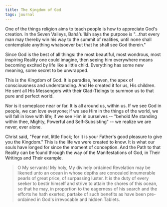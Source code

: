 ```yaml
---
title: The Kingdom of God
tags: journal
---
```


One of the things religion aims to teach people is how to appreciate God's
creation.  In the Seven Valleys, Bahá'u'lláh says the purpose is "...that
every man may thereby win his way to the summit of realities, until none shall
contemplate anything whatsoever but that he shall see God therein."

Since God is the best of all things: the most beautiful, most wondrous, most
inspiring Reality one could imagine, then seeing him everywhere means becoming
excited by life like a little child.  Everything has some new meaning, some
secret to be unwrapped.

This is the Kingdom of God.  It is paradise, heaven, the apex of consciousness
and understanding.  And He created it for us, His children.  He sent all His
Messengers with their Glad-Tidings to summon us to that pure and perfect
world.

Nor is it someplace near or far.  It is all around us, within us.  If we see
God in people, we can love everyone; if we see Him in the things of the world,
we will fall in love with life; if we see Him in ourselves -- "behold Me
standing within thee, Mighty, Powerful and Self-Subsisting" -- we realize we
are never, ever alone.

Christ said, "Fear not, little flock; for it is your Father's good pleasure to
give you the Kingdom."  This is the life we were created to know.  It is what
our souls have longed for since the moment of conception.  And the Path to
that Reality can be found through the way of the Manifestations of God, in
Their Writings and Their example.

> O My servants!  My holy, My divinely ordained Revelation may be likened unto
> an ocean in whose depths are concealed innumerable pearls of great price, of
> surpassing luster.  It is the duty of every seeker to bestir himself and
> strive to attain the shores of this ocean, so that he may, in proportion to
> the eagerness of his search and the efforts he hath exerted, partake of such
> benefits as have been pre-ordained in God's irrevocable and hidden Tablets.
